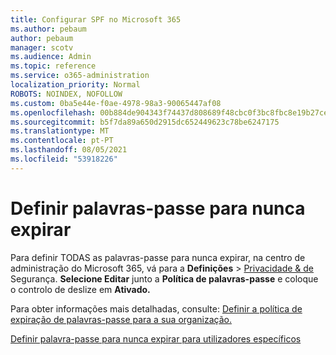 ```yaml
---
title: Configurar SPF no Microsoft 365
ms.author: pebaum
author: pebaum
manager: scotv
ms.audience: Admin
ms.topic: reference
ms.service: o365-administration
localization_priority: Normal
ROBOTS: NOINDEX, NOFOLLOW
ms.custom: 0ba5e44e-f0ae-4978-98a3-90065447af08
ms.openlocfilehash: 00b884de904343f74437d808689f48cbc0f3bc8fbc8e19b27cebd1e2a68fdd71
ms.sourcegitcommit: b5f7da89a650d2915dc652449623c78be6247175
ms.translationtype: MT
ms.contentlocale: pt-PT
ms.lasthandoff: 08/05/2021
ms.locfileid: "53918226"
---
```

# <a name="set-passwords-to-never-expire"></a>Definir palavras-passe para nunca expirar 

Para definir TODAS as palavras-passe para nunca expirar, na centro de administração do Microsoft 365, vá para a **Definições**  >  [Privacidade &amp; de](https://portal.office.com/adminportal/home#/settings/security) Segurança. **Selecione Editar** junto a **Política de palavras-passe** e coloque o controlo de deslize em **Ativado.**
  
Para obter informações mais detalhadas, consulte: [Definir a política de expiração de palavras-passe para a sua organização.](https://docs.microsoft.com/microsoft-365/admin/manage/set-password-expiration-policy)
  
[Definir palavra-passe para nunca expirar para utilizadores específicos](https://docs.microsoft.com/microsoft-365/admin/add-users/set-password-to-never-expire)
  
